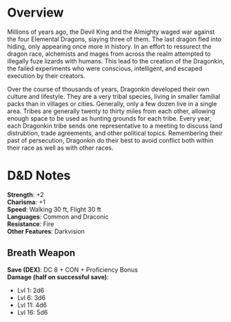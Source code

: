# Overview
Millions of years ago, the Devil King and the Almighty waged war against the four Elemental Dragons, slaying three of them. The last dragon fled into hiding, only appearing once more in history. In an effort to ressurect the dragon race, alchemists and mages from across the realm attempted to illegally fuze lizards with humans. This lead to the creation of the Dragonkin, the failed experiments who were conscious, intelligent, and escaped execution by their creators. 

Over the course of thousands of years, Dragonkin developed their own culture and lifestyle. They are a very tribal species, living in smaller familial packs than in villages or cities. Generally, only a few dozen live in a single area. Tribes are generally twenty to thirty miles from each other, allowing enough space to be used as hunting grounds for each tribe. Every year, each Dragonkin tribe sends one representative to a meeting to discuss land distrubtion, trade agreements, and other political topics. Remembering their past of persecution, Dragonkin do their best to avoid conflict both within their race as well as with other races. 

# D&D Notes
**Strength**: +2 <br>
**Charisma**: +1 <br>
**Speed**: Walking 30 ft, Flight 30 ft <br>
**Languages**: Common and Draconic <br>
**Resistance**: Fire <br>
**Other Features**: Darkvision

## Breath Weapon
**Save (DEX)**: DC 8 + CON + Proficiency Bonus <br>
**Damage (half on successful save)**:
* Lvl 1: 2d6
* Lvl 6: 3d6
* Lvl 11: 4d6
* Lvl 16: 5d6
